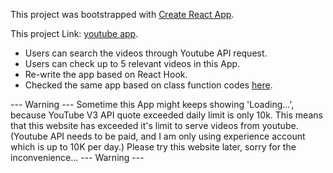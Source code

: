 This project was bootstrapped with [Create React App](https://github.com/facebook/create-react-app).

This project Link: [youtube app](https://elegant-noyce-e141de.netlify.app/).

- Users can search the videos through Youtube API request.
- Users can check up to 5 relevant videos in this App.
- Re-write the app based on React Hook.
- Checked the same app based on class function codes [here](https://github.com/yutung-cheng/React_workshop/tree/master/videos). 

--- Warning --- 
Sometime this App might keeps showing 'Loading...', because YouTube V3 API quote exceeded daily limit is only 10k.
This means that this website has exceeded it's limit to serve videos from youtube.
(Youtube API needs to be paid, and I am only using experience account which is up to 10K per day.)
Please try this website later, sorry for the inconvenience...
--- Warning ---

